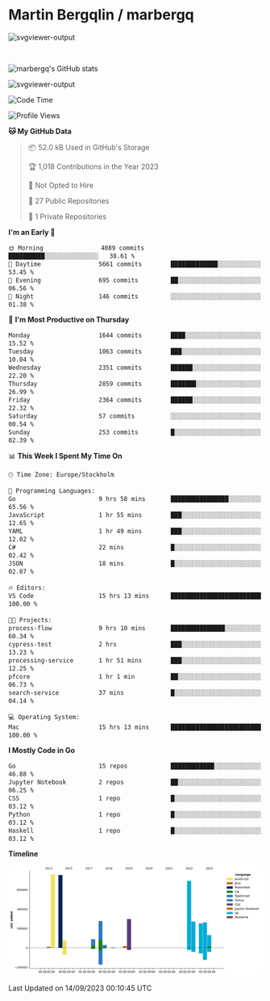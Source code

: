 # Martin Bergqlin / marbergq

![svgviewer-output](https://user-images.githubusercontent.com/2405410/206014777-22d41ecb-c24f-421d-b7d9-bba2cb5bb0de.svg)

<br>

<!--- [![Martin's Week](https://github-readme-stats.vercel.app/api/wakatime?username=marbergq&theme=dark)](https://github.com/anuraghazra/github-readme-stats) -->

![marbergq's GitHub stats](https://github-readme-stats.vercel.app/api?username=marbergq&count_private=true&show_icons=true)

![svgviewer-output](https://wakatime.com/badge/user/3f0a2069-6683-4e19-9a4a-7d21ea815067.svg)

<!--START_SECTION:waka-->
![Code Time](http://img.shields.io/badge/Code%20Time-3%2C307%20hrs%2015%20mins-blue)

![Profile Views](http://img.shields.io/badge/Profile%20Views-33-blue)

**🐱 My GitHub Data** 

> 📦 52.0 kB Used in GitHub's Storage 
 > 
> 🏆 1,018 Contributions in the Year 2023
 > 
> 🚫 Not Opted to Hire
 > 
> 📜 27 Public Repositories 
 > 
> 🔑 1 Private Repositories 
 > 
**I'm an Early 🐤** 

```text
🌞 Morning                4089 commits        ██████████░░░░░░░░░░░░░░░   38.61 % 
🌆 Daytime                5661 commits        █████████████░░░░░░░░░░░░   53.45 % 
🌃 Evening                695 commits         ██░░░░░░░░░░░░░░░░░░░░░░░   06.56 % 
🌙 Night                  146 commits         ░░░░░░░░░░░░░░░░░░░░░░░░░   01.38 % 
```
📅 **I'm Most Productive on Thursday** 

```text
Monday                   1644 commits        ████░░░░░░░░░░░░░░░░░░░░░   15.52 % 
Tuesday                  1063 commits        ███░░░░░░░░░░░░░░░░░░░░░░   10.04 % 
Wednesday                2351 commits        ██████░░░░░░░░░░░░░░░░░░░   22.20 % 
Thursday                 2859 commits        ███████░░░░░░░░░░░░░░░░░░   26.99 % 
Friday                   2364 commits        ██████░░░░░░░░░░░░░░░░░░░   22.32 % 
Saturday                 57 commits          ░░░░░░░░░░░░░░░░░░░░░░░░░   00.54 % 
Sunday                   253 commits         █░░░░░░░░░░░░░░░░░░░░░░░░   02.39 % 
```


📊 **This Week I Spent My Time On** 

```text
🕑︎ Time Zone: Europe/Stockholm

💬 Programming Languages: 
Go                       9 hrs 58 mins       ████████████████░░░░░░░░░   65.56 % 
JavaScript               1 hr 55 mins        ███░░░░░░░░░░░░░░░░░░░░░░   12.65 % 
YAML                     1 hr 49 mins        ███░░░░░░░░░░░░░░░░░░░░░░   12.02 % 
C#                       22 mins             █░░░░░░░░░░░░░░░░░░░░░░░░   02.42 % 
JSON                     18 mins             █░░░░░░░░░░░░░░░░░░░░░░░░   02.07 % 

🔥 Editors: 
VS Code                  15 hrs 13 mins      █████████████████████████   100.00 % 

🐱‍💻 Projects: 
process-flow             9 hrs 10 mins       ███████████████░░░░░░░░░░   60.34 % 
cypress-test             2 hrs               ███░░░░░░░░░░░░░░░░░░░░░░   13.23 % 
processing-service       1 hr 51 mins        ███░░░░░░░░░░░░░░░░░░░░░░   12.25 % 
pfcore                   1 hr 1 min          ██░░░░░░░░░░░░░░░░░░░░░░░   06.73 % 
search-service           37 mins             █░░░░░░░░░░░░░░░░░░░░░░░░   04.14 % 

💻 Operating System: 
Mac                      15 hrs 13 mins      █████████████████████████   100.00 % 
```

**I Mostly Code in Go** 

```text
Go                       15 repos            ████████████░░░░░░░░░░░░░   46.88 % 
Jupyter Notebook         2 repos             ██░░░░░░░░░░░░░░░░░░░░░░░   06.25 % 
CSS                      1 repo              █░░░░░░░░░░░░░░░░░░░░░░░░   03.12 % 
Python                   1 repo              █░░░░░░░░░░░░░░░░░░░░░░░░   03.12 % 
Haskell                  1 repo              █░░░░░░░░░░░░░░░░░░░░░░░░   03.12 % 
```



**Timeline**

![Lines of Code chart](https://raw.githubusercontent.com/marbergq/marbergq/main/assets/bar_graph.png)


 Last Updated on 14/09/2023 00:10:45 UTC
<!--END_SECTION:waka-->
